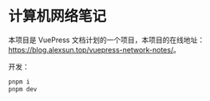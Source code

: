 # 计算机网络笔记

本项目是 VuePress 文档计划的一个项目，本项目的在线地址：<https://blog.alexsun.top/vuepress-network-notes/>。

开发：

```bash
pnpm i
pnpm dev
```
